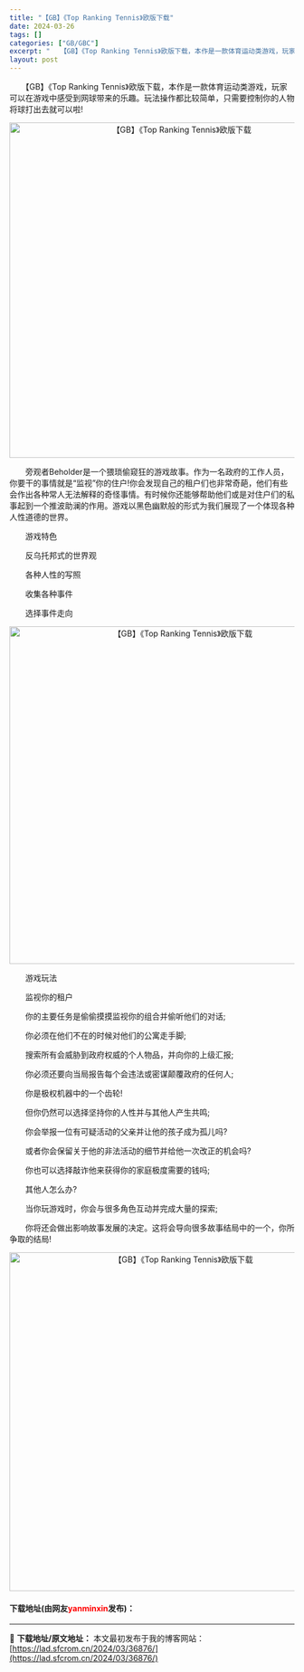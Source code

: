 ```yaml
---
title: "【GB】《Top Ranking Tennis》欧版下载"
date: 2024-03-26
tags: []
categories: ["GB/GBC"]
excerpt: "　　【GB】《Top Ranking Tennis》欧版下载，本作是一款体育运动类游戏，玩家可以在游戏中感受到网球带来的乐趣。玩法操作都比较简单，只需要控制你的人物将球打出去就可以啦! 　　旁观者Beholder是一个猥琐偷窥狂的游戏故事。作为一名政府的工作人员，你要干的事情就是&ldquo;监视&amp;&hellip;"
layout: post
---
```


 <p>　　【GB】《Top Ranking Tennis》欧版下载，本作是一款体育运动类游戏，玩家可以在游戏中感受到网球带来的乐趣。玩法操作都比较简单，只需要控制你的人物将球打出去就可以啦!</p> <p align="center"><img align="" border="0" src="https://lad.sfcrom.cn/wp-content/uploads/2024/03/20240326_660285a0b670c.png" width="593" alt="【GB】《Top Ranking Tennis》欧版下载" /></p> <p>　　旁观者Beholder是一个猥琐偷窥狂的游戏故事。作为一名政府的工作人员，你要干的事情就是&ldquo;监视&rdquo;你的住户!你会发现自己的租户们也非常奇葩，他们有些会作出各种常人无法解释的奇怪事情。有时候你还能够帮助他们或是对住户们的私事起到一个推波助澜的作用。游戏以黑色幽默般的形式为我们展现了一个体现各种人性道德的世界。</p> <p>　　游戏特色</p> <p>　　反乌托邦式的世界观</p> <p>　　各种人性的写照</p> <p>　　收集各种事件</p> <p>　　选择事件走向</p> <p align="center"><img align="" border="0" src="https://lad.sfcrom.cn/wp-content/uploads/2024/03/20240326_660285a1d575a.png" width="597" alt="【GB】《Top Ranking Tennis》欧版下载" /></p> <p>　　游戏玩法</p> <p>　　监视你的租户</p> <p>　　你的主要任务是偷偷摸摸监视你的组合并偷听他们的对话;</p> <p>　　你必须在他们不在的时候对他们的公寓走手脚;</p> <p>　　搜索所有会威胁到政府权威的个人物品，并向你的上级汇报;</p> <p>　　你必须还要向当局报告每个会违法或密谋颠覆政府的任何人;</p> <p>　　你是极权机器中的一个齿轮!</p> <p>　　但你仍然可以选择坚持你的人性并与其他人产生共鸣;</p> <p>　　你会举报一位有可疑活动的父亲并让他的孩子成为孤儿吗?</p> <p>　　或者你会保留关于他的非法活动的细节并给他一次改正的机会吗?</p> <p>　　你也可以选择敲诈他来获得你的家庭极度需要的钱吗;</p> <p>　　其他人怎么办?</p> <p>　　当你玩游戏时，你会与很多角色互动并完成大量的探索;</p> <p>　　你将还会做出影响故事发展的决定。这将会导向很多故事结局中的一个，你所争取的结局!</p> <p align="center"><img align="" border="0" src="https://lad.sfcrom.cn/wp-content/uploads/2024/03/20240326_660285a2e9cc5.png" width="599" alt="【GB】《Top Ranking Tennis》欧版下载" /></p> <p><h4>下载地址(由网友<font color="red">yanminxin</font>发布)：</h4></p> 

---
📖 **下载地址/原文地址：** 本文最初发布于我的博客网站：[https://lad.sfcrom.cn/2024/03/36876/](https://lad.sfcrom.cn/2024/03/36876/)
